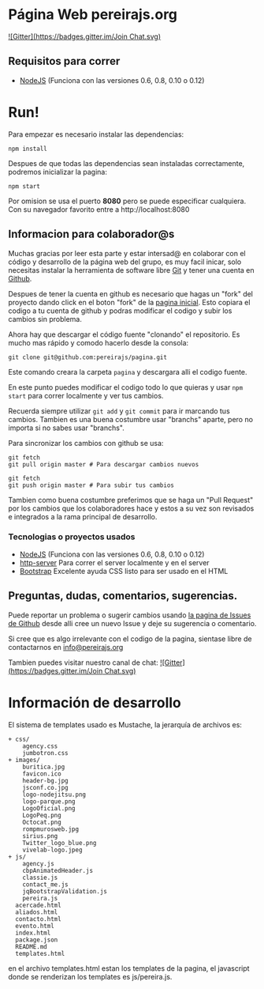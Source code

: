 # Página Web pereirajs.org
[![Gitter](https://badges.gitter.im/Join Chat.svg)](https://gitter.im/pereirajs/pagina?utm_source=badge&utm_medium=badge&utm_campaign=pr-badge&utm_content=badge)

## Requisitos para correr
 * [NodeJS](https://nodejs.org/) (Funciona con las versiones 0.6, 0.8, 0.10 o 0.12)

# Run!

Para empezar es necesario instalar las dependencias:

```
npm install
```

Despues de que todas las dependencias sean instaladas correctamente, podremos inicializar la pagina:

```
npm start
```

Por omision se usa el puerto **8080** pero se puede especificar cualquiera.
Con su navegador favorito entre a http://localhost:8080

## Informacion para colaborador@s

Muchas gracias por leer esta parte y estar intersad@ en colaborar con el código y desarrollo de la página web del grupo, es muy facil inicar, solo necesitas instalar la herramienta de software libre [Git](http://git-scm.com/) y tener una cuenta en [Github](https://github.com/).

Despues de tener la cuenta en github es necesario que hagas un "fork" del proyecto dando click en el boton "fork" de la [pagina inicial](https://github.com/pereirajs/pagina). Esto copiara el codigo a tu cuenta de github y podras modificar el codigo y subir los cambios sin problema.

Ahora hay que descargar el código fuente "clonando" el repositorio. Es mucho mas rápido y comodo hacerlo desde la consola:

```
git clone git@github.com:pereirajs/pagina.git
```

Este comando creara la carpeta `pagina` y descargara alli el codigo fuente.

En este punto puedes modificar el codigo todo lo que quieras y usar `npm start` para correr localmente y ver tus cambios.

Recuerda siempre utilizar `git add` y `git commit` para ir marcando tus cambios. Tambien es una buena costumbre usar "branchs" aparte, pero no importa si no sabes usar "branchs".

Para sincronizar los cambios con github se usa:

```
git fetch
git pull origin master # Para descargar cambios nuevos
```

```
git fetch
git push origin master # Para subir tus cambios
```

Tambien como buena costumbre preferimos que se haga un "Pull Request" por los cambios que los colaboradores hace y estos a su vez son revisados e integrados a la rama principal de desarrollo.

### Tecnologias o proyectos usados

 * [NodeJS](https://nodejs.org/) (Funciona con las versiones 0.6, 0.8, 0.10 o 0.12)
 * [http-server](http://browsenpm.org/package/http-server) Para correr el server localmente y en el server
 * [Bootstrap](http://getbootstrap.com) Excelente ayuda CSS listo para ser usado en el HTML

## Preguntas, dudas, comentarios, sugerencias.

Puede reportar un problema o sugerir cambios usando [la pagina de Issues de Github](https://github.com/pereirajs/pagina/issues) desde alli cree un nuevo Issue y deje su sugerencia o comentario.

Si cree que es algo irrelevante con el codigo de la pagina, sientase libre de contactarnos en info@pereirajs.org

Tambien puedes visitar nuestro canal de chat: [![Gitter](https://badges.gitter.im/Join Chat.svg)](https://gitter.im/pereirajs/pagina?utm_source=badge&utm_medium=badge&utm_campaign=pr-badge&utm_content=badge)

# Información de desarrollo

El sistema de templates usado es Mustache, la jerarquía de archivos es: 
```
+ css/
    agency.css
    jumbotron.css
+ images/
    buritica.jpg
    favicon.ico
    header-bg.jpg
    jsconf.co.jpg
    logo-nodejitsu.png
    logo-parque.png
    LogoOficial.png
    LogoPeq.png
    Octocat.png
    rompmurosweb.jpg
    sirius.png
    Twitter_logo_blue.png
    vivelab-logo.jpeg
+ js/
    agency.js
    cbpAnimatedHeader.js
    classie.js
    contact_me.js
    jqBootstrapValidation.js
    pereira.js
  acercade.html
  aliados.html
  contacto.html
  evento.html
  index.html 
  package.json
  README.md
  templates.html 

```

en el archivo templates.html estan los templates de la pagina, el javascript donde se renderizan los templates
es js/pereira.js.


